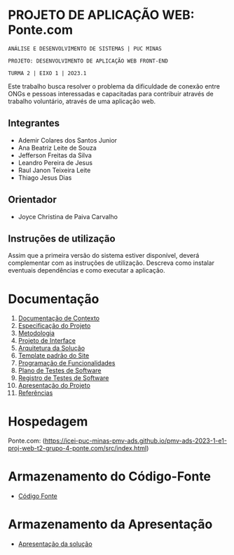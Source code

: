 # PROJETO DE APLICAÇÃO WEB: Ponte.com

`ANÁLISE E DESENVOLVIMENTO DE SISTEMAS | PUC MINAS`

`PROJETO: DESENVOLVIMENTO DE APLICAÇÃO WEB FRONT-END`

`TURMA 2 | EIXO 1 | 2O23.1`

Este trabalho busca resolver o problema da dificuldade de conexão entre ONGs e pessoas interessadas e capacitadas para contribuir através de trabalho voluntário, através de uma aplicação web.

## Integrantes

* Ademir Colares dos Santos Junior
* Ana Beatriz Leite de Souza
* Jefferson Freitas da Silva
* Leandro Pereira de Jesus
* Raul Janon Teixeira Leite
* Thiago Jesus Dias
 

## Orientador

* Joyce Christina de Paiva Carvalho

## Instruções de utilização

Assim que a primeira versão do sistema estiver disponível, deverá complementar com as instruções de utilização. Descreva como instalar eventuais dependências e como executar a aplicação.

# Documentação

<ol>
<li><a href="docs/01-Documentação de Contexto.md"> Documentação de Contexto</a></li>
<li><a href="docs/02-Especificação do Projeto.md"> Especificação do Projeto</a></li>
<li><a href="docs/03-Metodologia.md"> Metodologia</a></li>
<li><a href="docs/04-Projeto de Interface.md"> Projeto de Interface</a></li>
<li><a href="docs/05-Arquitetura da Solução.md"> Arquitetura da Solução</a></li>
<li><a href="docs/06-Template padrão do Site.md"> Template padrão do Site</a></li>
<li><a href="docs/07-Programação de Funcionalidades.md"> Programação de Funcionalidades</a></li>
<li><a href="docs/08-Plano de Testes de Software.md"> Plano de Testes de Software</a></li>
<li><a href="docs/09-Registro de Testes de Software.md"> Registro de Testes de Software</a></li>
<li><a href="docs/10-Apresentação do Projeto.md"> Apresentação do Projeto</a></li>
<li><a href="docs/11-Referências.md"> Referências</a></li>
</ol>

# Hospedagem

Ponte.com: (https://icei-puc-minas-pmv-ads.github.io/pmv-ads-2023-1-e1-proj-web-t2-grupo-4-ponte.com/src/index.html)

# Armazenamento do Código-Fonte

* <a href="src/">Código Fonte</a>

# Armazenamento da Apresentação

* <a href="presentation/README.md">Apresentação da solução</a>
